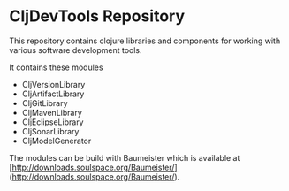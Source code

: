 CljDevTools Repository
======================

This repository contains clojure libraries and components for working with various
software development tools.

It contains these modules
 * CljVersionLibrary
 * CljArtifactLibrary
 * CljGitLibrary
 * CljMavenLibrary
 * CljEclipseLibrary
 * CljSonarLibrary
 * CljModelGenerator

The modules can be build with Baumeister which is available at [http://downloads.soulspace.org/Baumeister/] (http://downloads.soulspace.org/Baumeister/).


